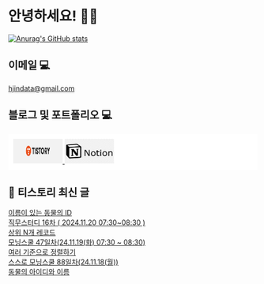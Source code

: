 # 안녕하세요! 🙋‍♂️

[![Anurag's GitHub stats](https://github-readme-stats.vercel.app/api?username=HGJin)](https://github.com/anuraghazra/github-readme-stats)
<!--
[![Top Langs](https://github-readme-stats.vercel.app/api/top-langs/?username=HGJin&layout=compact&hide=r,jupyter%20notebook,c%23&exclude_repo=roharui.github.io)](https://github.com/anuraghazra/github-readme-stats)
-->
<!--
## 이런 환경에 익숙해요✍🏼

## 언어

<p>
  <img alt="" src= "https://img.shields.io/badge/JavaScript-F7DF1E?style=flat-square&logo=JavaScript&logoColor=white"/> 
  <img alt="" src= "https://img.shields.io/badge/TypeScript-black?logo=typescript&logoColor=blue"/>
</p>
-->
## 이메일 💻

hjindata@gmail.com

## 블로그 및 포트폴리오 💻

<div style="display: flex; flex-direction: row;background-color: white;padding: 10px;">
    <div style="margin-right: 10px;">
        <a href="https://hjindata.tistory.com/">
            <img src="https://github.com/HGJin/tistory/blob/main/logo/tistory1.png?raw=true" width="100" height="50" />
        </a>
        <a href="https://adventurous-pamphlet-28c.notion.site/DA-Data-Analyst-d609592479e144c9ba8ea716122ef05c/">
            <img src="https://github.com/HGJin/tistory/blob/e35e6767cef7d139a31c75581ae47e5a76940263/logo/notion.png?raw=true" width="100" height="50" />
        </a>
    </div>
</div>

## 📝 티스토리 최신 글

<a href=https://hjindata.tistory.com/408>이름이 있는 동물의 ID</a></br><a href=https://hjindata.tistory.com/414>직무스터디 16차 ( 2024.11.20 07:30~08:30 )</a></br><a href=https://hjindata.tistory.com/407>상위 N개 레코드</a></br><a href=https://hjindata.tistory.com/411>모닝스쿨 47일차(24.11.19(화) 07:30 ~ 08:30)</a></br><a href=https://hjindata.tistory.com/406>여러 기준으로 정렬하기</a></br><a href=https://hjindata.tistory.com/405>스스로 모닝스쿨 88일차(24.11.18(월))</a></br><a href=https://hjindata.tistory.com/400>동물의 아이디와 이름</a></br>